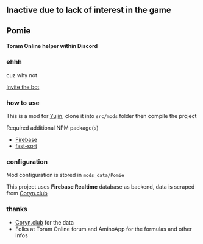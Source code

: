 ## Inactive due to lack of interest in the game

## Pomie

#### Toram Online helper within Discord

### ehhh

cuz why not

[Invite the bot](https://discord.com/oauth2/authorize?client_id=828605986511388733&permissions=537168896&scope=bot)

### how to use

This is a mod for [Yujin](https://github.com/acayrin/yujin), clone it into `src/mods` folder then compile the project

Required additional NPM package(s)

-   [Firebase](https://www.npmjs.com/package/firebase)
-   [fast-sort](https://www.npmjs.com/package/fast-sort)

### configuration

Mod configuration is stored in `mods_data/Pomie`

This project uses **Firebase Realtime** database as backend, data is scraped from [Coryn.club](https://coryn.club)

### thanks

-   [Coryn.club](https://coryn.club) for the data
-   Folks at Toram Online forum and AminoApp for the formulas and other infos
